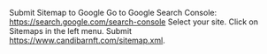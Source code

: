 Submit Sitemap to Google
Go to Google Search Console: https://search.google.com/search-console
Select your site.
Click on Sitemaps in the left menu.
Submit https://www.candibarnft.com/sitemap.xml.
